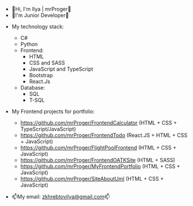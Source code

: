 - 👋Hi, I'm Ilya | mrProger👋
- 👶I'm Junior Developer👶
+ My technology stack:
  + C#
  + Python
  + Frontend:
    + HTML
    + CSS and SASS
    + JavaScript and TypeScript
    + Bootstrap
    + React.Js
  + Database:
    + SQL
    + T-SQL

+ My Frontend projects for portfolio:
  + https://github.com/mrProger/FrontendCalculator (HTML + CSS + TypeScript/JavaScript)
  + https://github.com/mrProger/FrontendTodo (React.JS + HTML + CSS + JavaScript)
  + https://github.com/mrProger/FlightPoolFrontend (HTML + CSS + JavaScript)
  + https://github.com/mrProger/FrontendOATKSite (HTML + SASS)
  + https://github.com/mrProger/MyFrontendPortfolio (HTML + CSS + JavaScript)
  + https://github.com/mrProger/SiteAboutUml (HTML + CSS + JavaScript)

- 📫My email: zkhrebtovilya@gmail.com📫
